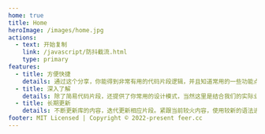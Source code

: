 ```yaml
---
home: true
title: Home
heroImage: /images/home.jpg
actions:
  - text: 开始复制
    link: /javascript/防抖截流.html
    type: primary
features:
  - title: 方便快捷
    details: 通过这个分享，你能得到非常有用的代码片段逻辑，并且知道常用的一些功能点，不必在苦苦寻找，这里有最佳的方案效果
  - title: 深入了解
    details: 除了简易代码片段，还提供了你常用的设计模式，当然这里是结合我们的实际业务需求，比如校验，动画等常用功能
  - title: 长期更新
    details: 不断更新库的内容，迭代更新相应片段。紧跟当前较火内容，使用较新的语法进行代码优化，欢迎大家提出意见和建议
footer: MIT Licensed | Copyright © 2022-present feer.cc
---
```

